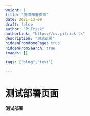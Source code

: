 ```yaml
---
weight: 1
title: "测试部署页面"
date: 2021-12-09
draft: false
author: "PiTrick"
authorLink: "https://cv.pitrick.tk"
description: "测试部署"
hiddenFromHomePage: true
hiddenFromSearch: true
images: []

tags: ["blog","test"]

---
```


# 测试部署页面
**测试部署**